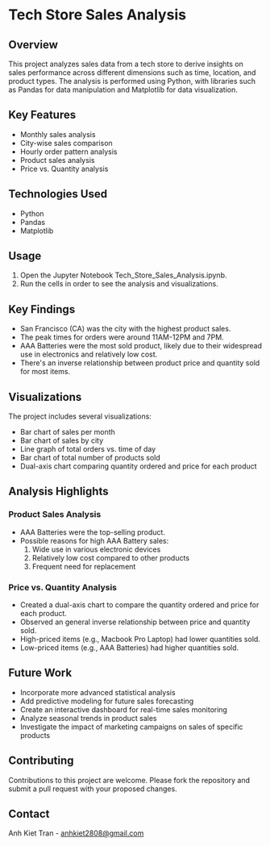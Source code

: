 # Tech Store Sales Analysis

## Overview
This project analyzes sales data from a tech store to derive insights on sales performance across different dimensions such as time, location, and product types. The analysis is performed using Python, with libraries such as Pandas for data manipulation and Matplotlib for data visualization.

## Key Features
- Monthly sales analysis
- City-wise sales comparison
- Hourly order pattern analysis
- Product sales analysis
- Price vs. Quantity analysis

## Technologies Used
- Python
- Pandas
- Matplotlib

## Usage
1. Open the Jupyter Notebook Tech_Store_Sales_Analysis.ipynb.
2. Run the cells in order to see the analysis and visualizations.

## Key Findings
- San Francisco (CA) was the city with the highest product sales.
- The peak times for orders were around 11AM-12PM and 7PM.
- AAA Batteries were the most sold product, likely due to their widespread use in electronics and relatively low cost.
- There's an inverse relationship between product price and quantity sold for most items.

## Visualizations
The project includes several visualizations:

- Bar chart of sales per month
- Bar chart of sales by city
- Line graph of total orders vs. time of day
- Bar chart of total number of products sold
- Dual-axis chart comparing quantity ordered and price for each product

## Analysis Highlights
### Product Sales Analysis
- AAA Batteries were the top-selling product.
- Possible reasons for high AAA Battery sales:
   1. Wide use in various electronic devices
   2. Relatively low cost compared to other products
   3. Frequent need for replacement
### Price vs. Quantity Analysis
- Created a dual-axis chart to compare the quantity ordered and price for each product.
- Observed an general inverse relationship between price and quantity sold.
- High-priced items (e.g., Macbook Pro Laptop) had lower quantities sold.
- Low-priced items (e.g., AAA Batteries) had higher quantities sold.

## Future Work
- Incorporate more advanced statistical analysis
- Add predictive modeling for future sales forecasting
- Create an interactive dashboard for real-time sales monitoring
- Analyze seasonal trends in product sales
- Investigate the impact of marketing campaigns on sales of specific products

## Contributing
Contributions to this project are welcome. Please fork the repository and submit a pull request with your proposed changes.

## Contact
Anh Kiet Tran - anhkiet2808@gmail.com
